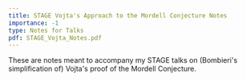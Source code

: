 ```yaml
---
title: STAGE Vojta's Approach to the Mordell Conjecture Notes
importance: -1
type: Notes for Talks
pdf: STAGE_Vojta_Notes.pdf
---
```


These are notes meant to accompany my STAGE talks on (Bombieri's simplification of) Vojta's proof of the Mordell Conjecture.
